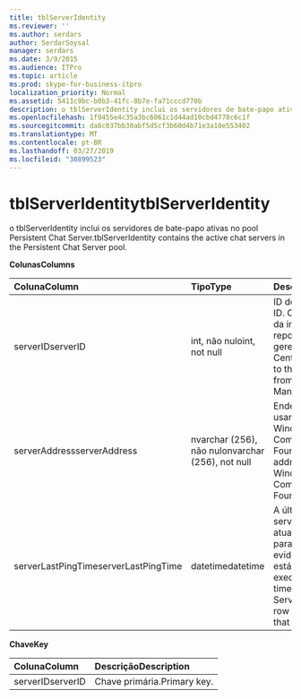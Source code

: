 ```yaml
---
title: tblServerIdentity
ms.reviewer: ''
ms.author: serdars
author: SerdarSoysal
manager: serdars
ms.date: 3/9/2015
ms.audience: ITPro
ms.topic: article
ms.prod: skype-for-business-itpro
localization_priority: Normal
ms.assetid: 5411c9bc-b0b3-41fc-8b7e-fa71cccd770b
description: o tblServerIdentity inclui os servidores de bate-papo ativas no pool Persistent Chat Server.
ms.openlocfilehash: 1f9455e4c35a3bc6061c1d44ad10cbd4778c6c1f
ms.sourcegitcommit: da8c037bb30abf5d5cf3b60d4b71e3a10e553402
ms.translationtype: MT
ms.contentlocale: pt-BR
ms.lasthandoff: 03/27/2019
ms.locfileid: "30899523"
---
```

# <a name="tblserveridentity"></a><span data-ttu-id="1808d-103">tblServerIdentity</span><span class="sxs-lookup"><span data-stu-id="1808d-103">tblServerIdentity</span></span>
 
<span data-ttu-id="1808d-104">o tblServerIdentity inclui os servidores de bate-papo ativas no pool Persistent Chat Server.</span><span class="sxs-lookup"><span data-stu-id="1808d-104">tblServerIdentity contains the active chat servers in the Persistent Chat Server pool.</span></span>
  
<span data-ttu-id="1808d-105">**Colunas**</span><span class="sxs-lookup"><span data-stu-id="1808d-105">**Columns**</span></span>

|<span data-ttu-id="1808d-106">**Coluna**</span><span class="sxs-lookup"><span data-stu-id="1808d-106">**Column**</span></span>|<span data-ttu-id="1808d-107">**Tipo**</span><span class="sxs-lookup"><span data-stu-id="1808d-107">**Type**</span></span>|<span data-ttu-id="1808d-108">**Descrição**</span><span class="sxs-lookup"><span data-stu-id="1808d-108">**Description**</span></span>|
|:-----|:-----|:-----|
|<span data-ttu-id="1808d-109">serverID</span><span class="sxs-lookup"><span data-stu-id="1808d-109">serverID</span></span>  <br/> |<span data-ttu-id="1808d-110">int, não nulo</span><span class="sxs-lookup"><span data-stu-id="1808d-110">int, not null</span></span>  <br/> |<span data-ttu-id="1808d-111">ID do servidor.</span><span class="sxs-lookup"><span data-stu-id="1808d-111">Server ID.</span></span> <span data-ttu-id="1808d-112">Corresponde à ID da instância do repositório de gerenciamento Central.</span><span class="sxs-lookup"><span data-stu-id="1808d-112">Corresponds to the instance ID from Central Management store.</span></span>  <br/> |
|<span data-ttu-id="1808d-113">serverAddress</span><span class="sxs-lookup"><span data-stu-id="1808d-113">serverAddress</span></span>  <br/> |<span data-ttu-id="1808d-114">nvarchar (256), não nulo</span><span class="sxs-lookup"><span data-stu-id="1808d-114">nvarchar (256), not null</span></span>  <br/> |<span data-ttu-id="1808d-115">Endereço do servidor usando o endereço do Windows Communication Foundation.</span><span class="sxs-lookup"><span data-stu-id="1808d-115">Server address using the Windows Communication Foundation address.</span></span>  <br/> |
|<span data-ttu-id="1808d-116">serverLastPingTime</span><span class="sxs-lookup"><span data-stu-id="1808d-116">serverLastPingTime</span></span>  <br/> |<span data-ttu-id="1808d-117">datetime</span><span class="sxs-lookup"><span data-stu-id="1808d-117">datetime</span></span>  <br/> |<span data-ttu-id="1808d-118">A última vez em que o servidor de canal atualizou esta linha para fornecer evidências de que ele está sendo executado.</span><span class="sxs-lookup"><span data-stu-id="1808d-118">The latest time that the Channel Server updated this row to give evidence that it is running.</span></span>  <br/> |
   
<span data-ttu-id="1808d-119">**Chave**</span><span class="sxs-lookup"><span data-stu-id="1808d-119">**Key**</span></span>

|<span data-ttu-id="1808d-120">**Coluna**</span><span class="sxs-lookup"><span data-stu-id="1808d-120">**Column**</span></span>|<span data-ttu-id="1808d-121">**Descrição**</span><span class="sxs-lookup"><span data-stu-id="1808d-121">**Description**</span></span>|
|:-----|:-----|
|<span data-ttu-id="1808d-122">serverID</span><span class="sxs-lookup"><span data-stu-id="1808d-122">serverID</span></span>  <br/> |<span data-ttu-id="1808d-123">Chave primária.</span><span class="sxs-lookup"><span data-stu-id="1808d-123">Primary key.</span></span>  <br/> |
   

